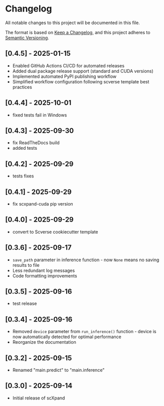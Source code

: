 # Changelog

All notable changes to this project will be documented in this file.

The format is based on [Keep a Changelog](https://keepachangelog.com/en/1.0.0/),
and this project adheres to [Semantic Versioning](https://semver.org/spec/v2.1.0.html).

## [0.4.5] - 2025-01-15

- Enabled GitHub Actions CI/CD for automated releases
- Added dual package release support (standard and CUDA versions)
- Implemented automated PyPI publishing workflow
- Simplified workflow configuration following scverse template best practices

## [0.4.4] - 2025-10-01

- fixed tests fail in Windows


## [0.4.3] - 2025-09-30

- fix ReadTheDocs build
- added tests


## [0.4.2] - 2025-09-29

- tests fixes


## [0.4.1] - 2025-09-29

- fix scxpand-cuda pip version


## [0.4.0] - 2025-09-29

- convert to Scverse cookiecutter template


## [0.3.6] - 2025-09-17

- `save_path` parameter in inference function - now `None` means no saving results to file
- Less redundant log messages
- Code formatting improvements


## [0.3.5] - 2025-09-16

- test release
## [0.3.4] - 2025-09-16

- Removed `device` parameter from `run_inference()` function - device is now automatically detected for optimal performance
- Reorganize the documentation

## [0.3.2] - 2025-09-15

- Renamed "main.predict" to "main.inference"

## [0.3.0] - 2025-09-14

- Initial release of scXpand
